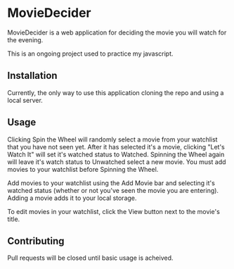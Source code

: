 # MovieDecider

MovieDecider is a web application for deciding the movie you will watch for the evening.

This is an ongoing project used to practice my javascript. 

## Installation 

Currently, the only way to use this application cloning the repo and using a local server. 

## Usage

Clicking Spin the Wheel will randomly select a movie from your watchlist that you have not seen yet. After it has selected it's a movie, clicking "Let's Watch It" will set it's watched status to Watched. Spinning the Wheel again will leave it's watch status to Unwatched select a new movie. You must add movies to your watchlist before Spinning the Wheel.

Add movies to your watchlist using the Add Movie bar and selecting it's watched status (whether or not you've seen the movie you are entering). Adding a movie adds it to your local storage. 

To edit movies in your watchlist, click the View button next to the movie's title. 

## Contributing 

Pull requests will be closed until basic usage is acheived. 